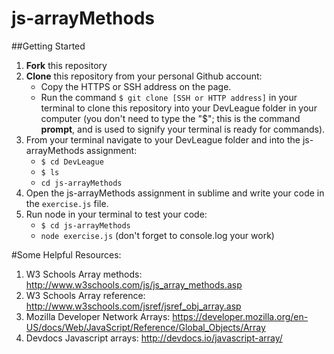 # js-arrayMethods

##Getting Started
1. **Fork** this repository
2. **Clone** this repository from your personal Github account:
    - Copy the HTTPS or SSH address on the page.
    - Run the command `$ git clone [SSH or HTTP address]` in your terminal to clone this repository into your DevLeague folder 
      in  your computer (you don't need to type the "$"; this is the command __prompt__, and is used to signify your terminal is ready for commands).
3. From your terminal navigate to your DevLeague folder and into the js-arrayMethods assignment:
    - `$ cd DevLeague`
    - `$ ls` 
    - `cd js-arrayMethods`
4. Open the js-arrayMethods assignment in sublime and write your code in the `exercise.js` file.
5. Run node in your terminal to test your code:
   - `$ cd js-arrayMethods`
   - `node exercise.js` (don't forget to console.log your work)
   

 #Some Helpful Resources:
 1) W3 Schools Array methods: http://www.w3schools.com/js/js_array_methods.asp
 2) W3 Schools Array reference: http://www.w3schools.com/jsref/jsref_obj_array.asp
 3) Mozilla Developer Network Arrays: https://developer.mozilla.org/en-US/docs/Web/JavaScript/Reference/Global_Objects/Array
 4) Devdocs Javascript arrays: http://devdocs.io/javascript-array/
